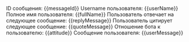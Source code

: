 ID сообщения: {{messageId}}
Username пользователя: {{userName}}
Полное имя пользователя: {{fullName}}
Пользователь отвечает на следующее сообщение: {{replyMessage}}
Пользователь цитирует следующее сообщение: {{quoteMessage}}
Отношение бота к пользователю: {{attitude}}
Сообщение пользователя: {{userMessage}}
